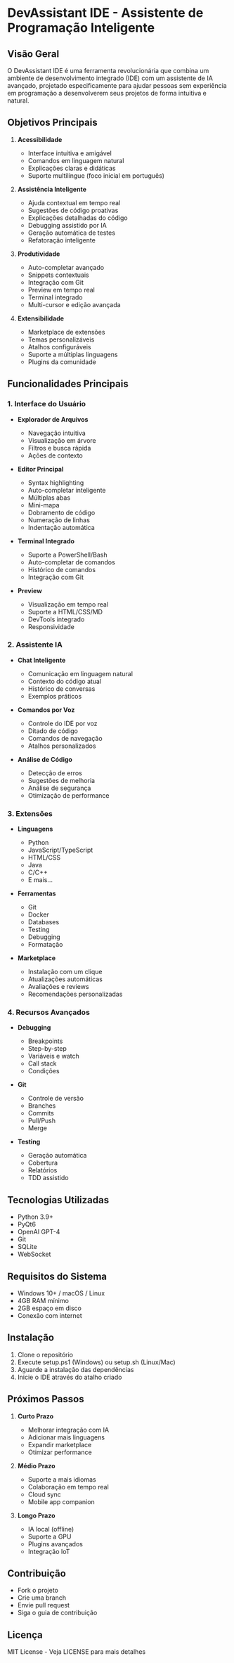 # DevAssistant IDE - Assistente de Programação Inteligente

## Visão Geral
O DevAssistant IDE é uma ferramenta revolucionária que combina um ambiente de desenvolvimento integrado (IDE) com um assistente de IA avançado, projetado especificamente para ajudar pessoas sem experiência em programação a desenvolverem seus projetos de forma intuitiva e natural.

## Objetivos Principais
1. **Acessibilidade**
   - Interface intuitiva e amigável
   - Comandos em linguagem natural
   - Explicações claras e didáticas
   - Suporte multilíngue (foco inicial em português)

2. **Assistência Inteligente**
   - Ajuda contextual em tempo real
   - Sugestões de código proativas
   - Explicações detalhadas do código
   - Debugging assistido por IA
   - Geração automática de testes
   - Refatoração inteligente

3. **Produtividade**
   - Auto-completar avançado
   - Snippets contextuais
   - Integração com Git
   - Preview em tempo real
   - Terminal integrado
   - Multi-cursor e edição avançada

4. **Extensibilidade**
   - Marketplace de extensões
   - Temas personalizáveis
   - Atalhos configuráveis
   - Suporte a múltiplas linguagens
   - Plugins da comunidade

## Funcionalidades Principais

### 1. Interface do Usuário
- **Explorador de Arquivos**
  - Navegação intuitiva
  - Visualização em árvore
  - Filtros e busca rápida
  - Ações de contexto

- **Editor Principal**
  - Syntax highlighting
  - Auto-completar inteligente
  - Múltiplas abas
  - Mini-mapa
  - Dobramento de código
  - Numeração de linhas
  - Indentação automática

- **Terminal Integrado**
  - Suporte a PowerShell/Bash
  - Auto-completar de comandos
  - Histórico de comandos
  - Integração com Git

- **Preview**
  - Visualização em tempo real
  - Suporte a HTML/CSS/MD
  - DevTools integrado
  - Responsividade

### 2. Assistente IA
- **Chat Inteligente**
  - Comunicação em linguagem natural
  - Contexto do código atual
  - Histórico de conversas
  - Exemplos práticos

- **Comandos por Voz**
  - Controle do IDE por voz
  - Ditado de código
  - Comandos de navegação
  - Atalhos personalizados

- **Análise de Código**
  - Detecção de erros
  - Sugestões de melhoria
  - Análise de segurança
  - Otimização de performance

### 3. Extensões
- **Linguagens**
  - Python
  - JavaScript/TypeScript
  - HTML/CSS
  - Java
  - C/C++
  - E mais...

- **Ferramentas**
  - Git
  - Docker
  - Databases
  - Testing
  - Debugging
  - Formatação

- **Marketplace**
  - Instalação com um clique
  - Atualizações automáticas
  - Avaliações e reviews
  - Recomendações personalizadas

### 4. Recursos Avançados
- **Debugging**
  - Breakpoints
  - Step-by-step
  - Variáveis e watch
  - Call stack
  - Condições

- **Git**
  - Controle de versão
  - Branches
  - Commits
  - Pull/Push
  - Merge

- **Testing**
  - Geração automática
  - Cobertura
  - Relatórios
  - TDD assistido

## Tecnologias Utilizadas
- Python 3.9+
- PyQt6
- OpenAI GPT-4
- Git
- SQLite
- WebSocket

## Requisitos do Sistema
- Windows 10+ / macOS / Linux
- 4GB RAM mínimo
- 2GB espaço em disco
- Conexão com internet

## Instalação
1. Clone o repositório
2. Execute setup.ps1 (Windows) ou setup.sh (Linux/Mac)
3. Aguarde a instalação das dependências
4. Inicie o IDE através do atalho criado

## Próximos Passos
1. **Curto Prazo**
   - Melhorar integração com IA
   - Adicionar mais linguagens
   - Expandir marketplace
   - Otimizar performance

2. **Médio Prazo**
   - Suporte a mais idiomas
   - Colaboração em tempo real
   - Cloud sync
   - Mobile app companion

3. **Longo Prazo**
   - IA local (offline)
   - Suporte a GPU
   - Plugins avançados
   - Integração IoT

## Contribuição
- Fork o projeto
- Crie uma branch
- Envie pull request
- Siga o guia de contribuição

## Licença
MIT License - Veja LICENSE para mais detalhes 